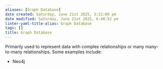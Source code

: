 ```yaml
---
aliases: [Graph Database]
date created: Saturday, June 21st 2025, 3:21:09 pm
date modified: Saturday, June 21st 2025, 6:40:52 pm
linter-yaml-title-alias: Graph Database
tags: []
title: Graph Database
---
```


Primarily used to represent data with complex relationships or many many-to-many relationships. Some examples include:

- Neo4j
